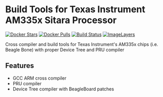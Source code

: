 # Build Tools for Texas Instrument AM335x Sitara Processor

[![Docker Stars](https://img.shields.io/docker/stars/kylemanna/am335x.svg)](https://hub.docker.com/r/kylemanna/am335x/)
[![Docker Pulls](https://img.shields.io/docker/pulls/kylemanna/am335x.svg)](https://hub.docker.com/r/kylemanna/am335x/)
[![Build Status](https://travis-ci.org/kylemanna/docker-am335x.svg?branch=master)](https://travis-ci.org/kylemanna/docker-am335x/)
[![ImageLayers](https://images.microbadger.com/badges/image/kylemanna/am335x.svg)](https://microbadger.com/#/images/kylemanna/am335x)

Cross compiler and build tools for Texas Instrument's AM335x chips (i.e. Beagle Bone) with proper Device Tree and PRU compiler

## Features

* GCC ARM cross compiler
* PRU compiler
* Device Tree compiler with BeagleBoard patches

